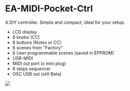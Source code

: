 # EA-MIDI-Pocket-Ctrl

A DIY controller. 
Simple and compact, ideal for your setup.

* LCD display
* 8 knobs (CC)
* 8 buttons (Notes or CC)
* 6 scenes from "Factory"
* 6 User programmable scenes (saved in EPPROM)
* USB-MIDI
* MIDI out port (x mini plug)
* 8 steps sequencer
* OSC USB out (still Beta)

[![](http://img.youtube.com/vi/wst74loTVAc/0.jpg)](http://www.youtube.com/watch?v=wst74loTVAc)